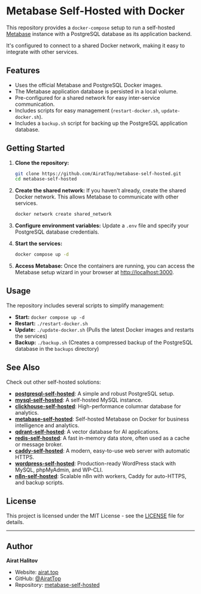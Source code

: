 # Metabase Self-Hosted with Docker

This repository provides a `docker-compose` setup to run a self-hosted [Metabase](https://www.metabase.com/) instance with a PostgreSQL database as its application backend.

It's configured to connect to a shared Docker network, making it easy to integrate with other services.

## Features

- Uses the official Metabase and PostgreSQL Docker images.
- The Metabase application database is persisted in a local volume.
- Pre-configured for a shared network for easy inter-service communication.
- Includes scripts for easy management (`restart-docker.sh`, `update-docker.sh`).
- Includes a `backup.sh` script for backing up the PostgreSQL application database.

## Getting Started

1.  **Clone the repository:**
    ```bash
    git clone https://github.com/AiratTop/metabase-self-hosted.git
    cd metabase-self-hosted
    ```

2.  **Create the shared network:**
    If you haven't already, create the shared Docker network. This allows Metabase to communicate with other services.
    ```bash
    docker network create shared_network
    ```

3.  **Configure environment variables:**
    Update a `.env` file and specify your PostgreSQL database credentials.


4.  **Start the services:**
    ```bash
    docker compose up -d
    ```

5.  **Access Metabase:**
    Once the containers are running, you can access the Metabase setup wizard in your browser at [http://localhost:3000](http://localhost:3000).

## Usage

The repository includes several scripts to simplify management:

-   **Start:** `docker compose up -d`
-   **Restart:** `./restart-docker.sh`
-   **Update:** `./update-docker.sh` (Pulls the latest Docker images and restarts the services)
-   **Backup:** `./backup.sh` (Creates a compressed backup of the PostgreSQL database in the `backups` directory)

## See Also

Check out other self-hosted solutions:

-   [**postgresql-self-hosted**](https://github.com/AiratTop/postgresql-self-hosted): A simple and robust PostgreSQL setup.
-   [**mysql-self-hosted**](https://github.com/AiratTop/mysql-self-hosted): A self-hosted MySQL instance.
-   [**clickhouse-self-hosted**](https://github.com/AiratTop/clickhouse-self-hosted): High-performance columnar database for analytics.
-   [**metabase-self-hosted**](https://github.com/AiratTop/metabase-self-hosted): Self-hosted Metabase on Docker for business intelligence and analytics.
-   [**qdrant-self-hosted**](https://github.com/AiratTop/qdrant-self-hosted): A vector database for AI applications.
-   [**redis-self-hosted**](https://github.com/AiratTop/redis-self-hosted): A fast in-memory data store, often used as a cache or message broker.
-   [**caddy-self-hosted**](https://github.com/AiratTop/caddy-self-hosted): A modern, easy-to-use web server with automatic HTTPS.
-   [**wordpress-self-hosted**](https://github.com/AiratTop/wordpress-self-hosted): Production-ready WordPress stack with MySQL, phpMyAdmin, and WP-CLI.
-   [**n8n-self-hosted**](https://github.com/AiratTop/n8n-self-hosted): Scalable n8n with workers, Caddy for auto-HTTPS, and backup scripts.

## License

This project is licensed under the MIT License - see the [LICENSE](LICENSE) file for details.

---

## Author

**Airat Halitov**

- Website: [airat.top](https://airat.top)
- GitHub: [@AiratTop](https://github.com/AiratTop)
- Repository: [metabase-self-hosted](https://github.com/AiratTop/metabase-self-hosted)
